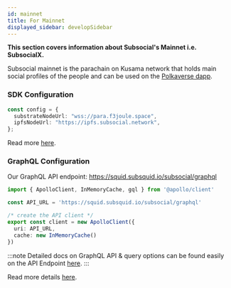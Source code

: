 ```yaml
---
id: mainnet
title: For Mainnet
displayed_sidebar: developSidebar
---
```


<head>
  <title>Subsocial mainnet | How to build dapps using the mainnet?</title>
</head>

**This section covers information about Subsocial's Mainnet i.e. SubsocialX.**

Subsocial mainnet is the parachain on Kusama network that holds main social profiles of the people and can be used on the [Polkaverse dapp](https://polkaverse.com). 

### SDK Configuration

```ts
const config = {
  substrateNodeUrl: "wss://para.f3joule.space",
  ipfsNodeUrl: "https://ipfs.subsocial.network",
};
```

Read more [here](/docs/develop/sdk/configuration).

### GraphQL Configuration

Our GraphQL API endpoint: 
https://squid.subsquid.io/subsocial/graphql

```ts
import { ApolloClient, InMemoryCache, gql } from '@apollo/client'

const API_URL = 'https://squid.subsquid.io/subsocial/graphql'

/* create the API client */
export const client = new ApolloClient({
  uri: API_URL,
  cache: new InMemoryCache()
})
```

:::note
Detailed docs on GraphQL API & query options can be found easily on the API Endpoint [here](https://squid.subsquid.io/subsocial/graphql).
:::

Read more details [here](/docs/develop/subsocial-graqhql).

